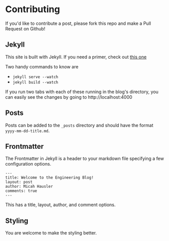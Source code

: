 Contributing
============
If you'd like to contribute a post, please fork this repo and make a Pull Request on Github!


Jekyll
------
This site is built with Jekyll. If you need a primer, check out [this one](https://www.andrewmunsell.com/tutorials/jekyll-by-example/tutorial)

Two handy commands to know are 
* `jekyll serve --watch`
* `jekyll build --watch`

If you run two tabs with each of these running in the blog's directory, you can easily see the changes by going to http://localhost:4000

Posts
-----
Posts can be added to the `_posts` directory and should have the format `yyyy-mm-dd-title.md`.


Frontmatter
-----------
The Frontmatter in Jekyll is a header to your markdown file specifying a few configuration options.
```
---
title: Welcome to the Engineering Blog!
layout: post
author: Micah Hausler
comments: true
---
```
This has a title, layout, author, and comment options. 

Styling
-------
You are welcome to make the styling better. 
